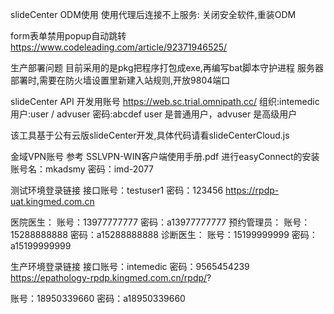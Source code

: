 <!--
 * @Author: cwx
 * @Description:
 * @Date: 2022-06-10 16:13:43
 * @LastEditTime: 2022-08-19 10:43:31
 * @FilePath: \ReportSystem_Demo\document\note.md
-->

slideCenter ODM使用
使用代理后连接不上服务: 关闭安全软件,重装ODM

form表单禁用popup自动跳转   https://www.codeleading.com/article/92371946525/

生产部署问题
目前采用的是pkg把程序打包成exe,再编写bat脚本守护进程
服务器部署时,需要在防火墙设置里新建入站规则,开放9804端口

slideCenter API 开发用账号
https://web.sc.trial.omnipath.cc/
组织:intemedic
用户:user / advuser
密码:abcdef
user 是普通用户，advuser 是高级用户

该工具基于公有云版slideCenter开发,具体代码请看slideCenterCloud.js

金域VPN账号
参考 SSLVPN-WIN客户端使用手册.pdf 进行easyConnect的安装
账号名：mkadsmy
密码：imd-2077

测试环境登录链接
接口账号：testuser1
密码：123456
https://rpdp-uat.kingmed.com.cn

医院医生：
账号：13977777777
密码：a13977777777
预约管理员：
账号：15288888888
密码：a15288888888
诊断医生：
账号：15199999999
密码：a15199999999

生产环境登录链接
接口账号：intemedic
密码：9565454239
https://epathology-rpdp.kingmed.com.cn/rpdp/?

账号：18950339660
密码：a18950339660